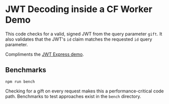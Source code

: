 # JWT Decoding inside a CF Worker Demo

This code checks for a valid, signed JWT from the query parameter `gift`. It also validates that the JWT's `id` claim matches the requested `id` query parameter.

Compliments the [JWT Express demo](https://github.com/cwood-strib/jwt-demo).


## Benchmarks

```
npm run bench
```

Checking for a gift on every request makes this a performance-critical code path. Benchmarks to test approaches exist in the `bench` directory.